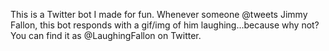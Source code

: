 This is a Twitter bot I made for fun.
Whenever someone @tweets Jimmy Fallon, this bot responds with a gif/img of him laughing...because why not?
You can find it as @LaughingFallon on Twitter.
